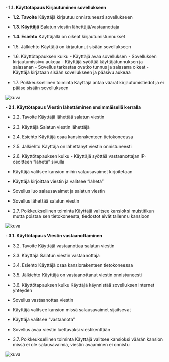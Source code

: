 **- 1.1. Käyttötapaus	Kirjautuminen sovellukseen**
- **1.2. Tavoite**		Käyttäjä kirjautuu onnistuneesti sovellukseen
- **1.3. Käyttäjä**		Salatun viestin lähettäjä/vastaanottaja
- **1.4. Esiehto**		Käyttäjällä on oikeat kirjautumistunnukset
- 1.5. Jälkiehto		Käyttäjä on kirjautunut sisään sovellukseen
- 1.6. Käyttötapauksen kulku		- Käyttäjä avaa sovelluksen
                                - Sovelluksen kirjautumissivu aukeaa
                                - Käyttäjä syöttää käyttäjätunnuksen ja salasanan
                                - Sovellus tarkastaa ovatko tunnus ja salasana oikeat
                                - Käyttäjä kirjataan sisään sovellukseen ja pääsivu aukeaa

- 1.7. Poikkeuksellinen toiminta		Käyttäjä antaa väärät kirjautumistiedot ja ei pääse sisään
sovellukseen 	

![kuva](https://github.com/SimpeLe/Viestittely-kansio/assets/135036998/13a832c7-b98e-4301-896b-151e0b1f2085)



**- 2.1. Käyttötapaus	Viestin lähettäminen ensimmäisellä kerralla**
- 2.2. Tavoite		Käyttäjä lähettää salatun viestin
- 2.3. Käyttäjä		Salatun viestin lähettäjä
- 2.4. Esiehto		Käyttäjä osaa kansiorakenteen tietokoneessa		
- 2.5. Jälkiehto		Käyttäjä on lähettänyt viestin onnistuneesti	
- 2.6. Käyttötapauksen kulku - Käyttäjä syöttää vastaanottajan IP-osoitteen “lähetä” sivulla
- Käyttäjä valitsee kansion mihin salausavaimet kirjoitetaan
- Käyttäjä kirjoittaa viestin ja valitsee “lähetä”
- Sovellus luo salausavaimet ja salatun viestin
- Sovellus lähettää salatun viestin
  
- 2.7. Poikkeuksellinen toiminta		Käyttäjä valitsee kansioksi muistitikun mutta poistaa sen
tietokoneesta, tiedostot eivät tallennu kansioon

![kuva](https://github.com/SimpeLe/Viestittely-kansio/assets/135036998/f4c31971-26cc-40da-8a46-4c39663d65d5)



**- 3.1. Käyttötapaus 				Viestin vastaanottaminen**
- 3.2. Tavoite					Käyttäjä vastaanottaa salatun viestin
- 3.3. Käyttäjä				Salatun viestin vastaanottaja
- 3.4. Esiehto					Käyttäjä osaa kansiorakenteen tietokoneessa		
- 3.5. Jälkiehto				Käyttäjä on vastaanottanut viestin onnistuneesti	
- 3.6. Käyttötapauksen kulku			Käyttäjä käynnistää sovelluksen internet yhteyden
- Sovellus vastaanottaa viestin
- Käyttäjä valitsee kansion missä salausavaimet sijaitsevat
- Käyttäjä valitsee “vastaanota”
- Sovellus avaa viestin luettavaksi viestikenttään

- 3.7. Poikkeuksellinen toiminta		Käyttäjä valitsee kansioksi väärän kansion missä ei ole
salausavaimia, viestin avaaminen ei onnistu

![kuva](https://github.com/SimpeLe/Viestittely-kansio/assets/135036998/8d0d2980-94da-43dd-8666-4e946b8b1152)




